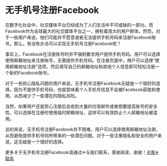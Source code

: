 # 无手机号注册Facebook

在数字化社会中，社交媒体平台已经成为了人们生活中不可或缺的一部分。而Facebook作为全球最大的社交媒体平台之一，拥有着庞大的用户群体。然而，对于一些用户来说，他们可能并不愿意或者无法提供手机号码来注册Facebook账号。那么，有没有办法可以实现无手机号注册Facebook呢？

事实上，Facebook在注册账号时并不强制要求用户提供手机号码。用户可以选择使用邮箱地址来注册账号，无需提供手机号码。在注册页面中，用户可以选择“使用邮箱地址注册”选项，然后填写自己的邮箱地址和其他个人信息即可轻松注册一个新的Facebook账号。

对于一些担心隐私问题的用户来说，无手机号注册Facebook无疑是一个很好的选择。因为不提供手机号码，也就意味着个人手机号信息不会被Facebook获取和使用，从而减少了一些潜在的隐私风险。

当然，如果用户还是担心注册后会收到大量的垃圾邮件或者想要提高账号的安全性，可以选择在注册时使用临时邮箱地址，这样可以有效防止个人邮箱地址被滥用。

总的来说，无手机号注册Facebook并不困难，用户可以选择使用邮箱地址注册，从而避免提供手机号码所带来的一些潜在问题。对于一些注重隐私和安全的用户来说，这无疑是一个很好的选择。

更多关于无手机号注册Facebook请通过✈与我们联系，感谢阅读，谢谢！[点我✈联系](https://d.k02.cc)
